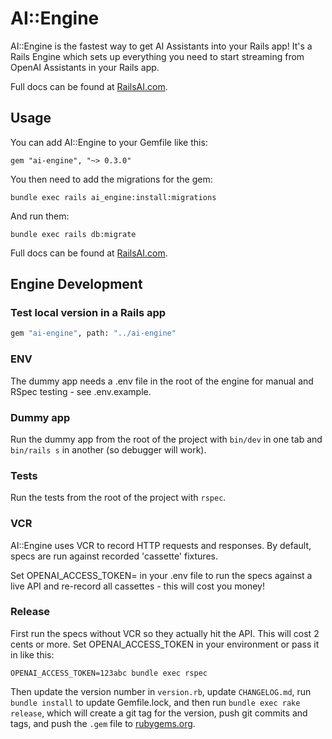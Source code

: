 # AI::Engine

AI::Engine is the fastest way to get AI Assistants into your Rails app! It's a Rails Engine which sets up everything you need to start streaming from OpenAI Assistants in your Rails app.

Full docs can be found at [RailsAI.com](https://railsai.com/docs/installation).

## Usage

You can add AI::Engine to your Gemfile like this:

```
gem "ai-engine", "~> 0.3.0"
```

You then need to add the migrations for the gem:

```
bundle exec rails ai_engine:install:migrations
```

And run them:

```
bundle exec rails db:migrate
```

Full docs can be found at [RailsAI.com](https://railsai.com/docs/installation).

## Engine Development

### Test local version in a Rails app

```bash
gem "ai-engine", path: "../ai-engine"
```

### ENV

The dummy app needs a .env file in the root of the engine for manual and RSpec testing - see .env.example.

### Dummy app

Run the dummy app from the root of the project with `bin/dev` in one tab and `bin/rails s` in another (so debugger will work).

### Tests

Run the tests from the root of the project with `rspec`.

### VCR

AI::Engine uses VCR to record HTTP requests and responses. By default, specs are run against recorded 'cassette' fixtures.

Set OPENAI_ACCESS_TOKEN= in your .env file to run the specs against a live API and re-record all cassettes - this will cost you money!

### Release

First run the specs without VCR so they actually hit the API. This will cost 2 cents or more. Set OPENAI_ACCESS_TOKEN in your environment or pass it in like this:

```
OPENAI_ACCESS_TOKEN=123abc bundle exec rspec
```

Then update the version number in `version.rb`, update `CHANGELOG.md`, run `bundle install` to update Gemfile.lock, and then run `bundle exec rake release`, which will create a git tag for the version, push git commits and tags, and push the `.gem` file to [rubygems.org](https://rubygems.org).
